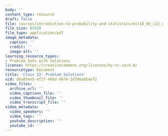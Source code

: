 ```yaml
---
body: ''
content_type: resource
draft: false
file: courses/introduction-to-probability-and-statistics/mit18_05_s22_class22_pset_sol.pdf
file_size: 91428
file_type: application/pdf
image_metadata:
  caption: ''
  credit: ''
  image-alt: ''
learning_resource_types:
- Problem Sets with Solutions
license: https://creativecommons.org/licenses/by-nc-sa/4.0/
resourcetype: Document
title: 'Class 22: Problem Solutions'
uid: d6a05ee5-ef27-46bd-9674-2d796abbaef2
video_files:
  archive_url: ''
  video_captions_file: ''
  video_thumbnail_file: ''
  video_transcript_file: ''
video_metadata:
  video_speakers: ''
  video_tags: ''
  youtube_description: ''
  youtube_id: ''
---
```


